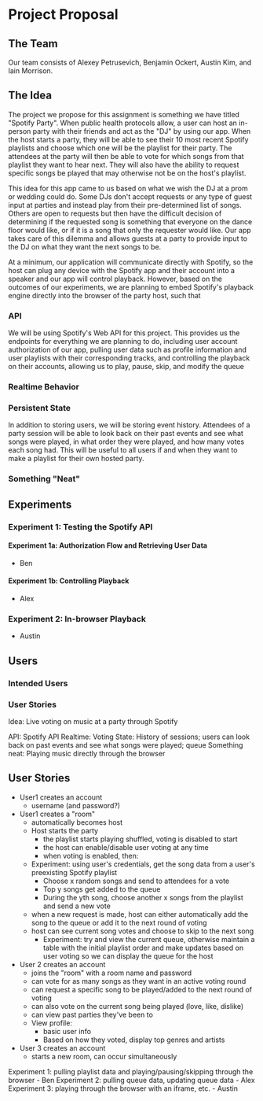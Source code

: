 # Project Proposal

## The Team

Our team consists of Alexey Petrusevich, Benjamin Ockert, Austin Kim, and Iain Morrison. 

## The Idea

The project we propose for this assignment is something we have titled "Spotify Party". When public health protocols allow, a user can host an in-person party with their friends and act as the "DJ" by using our app. When the host starts a party, they will be able to see their 10 most recent Spotify playlists and choose which one will be the playlist for their party. The attendees at the party will then be able to vote for which songs from that playlist they want to hear next. They will also have the ability to request specific songs be played that may otherwise not be on the host's playlist.  

This idea for this app came to us based on what we wish the DJ at a prom or wedding could do. Some DJs don't accept requests or any type of guest input at parties and instead play from their pre-determined list of songs. Others are open to requests but then have the difficult decision of determining if the requested song is something that everyone on the dance floor would like, or if it is a song that only the requester would like. Our app takes care of this dilemma and allows guests at a party to provide input to the DJ on what they want the next songs to be. 

At a minimum, our application will communicate directly with Spotify, so the host can plug any device with the Spotify app and their account into a speaker and our app will control playback. However, based on the outcomes of our experiments, we are planning to embed Spotify's playback engine directly into the browser of the party host, such that 

### API

We will be using Spotify's Web API for this project. This provides us the endpoints for everything we are planning to do, including user account authorization of our app, pulling user data such as profile information and user playlists with their corresponding tracks, and controlling the playback on their accounts, allowing us to play, pause, skip, and modify the queue



### Realtime Behavior

### Persistent State

In addition to storing users, we will be storing event history. Attendees of a party session will be able to look back on their past events and see what songs were played, in what order they were played, and how many votes each song had. This will be useful to all users if and when they want to make a playlist for their own hosted party. 

### Something "Neat"

## Experiments

### Experiment 1: Testing the Spotify API

#### Experiment 1a: Authorization Flow and Retrieving User Data
- Ben

#### Experiment 1b: Controlling Playback
- Alex

### Experiment 2: In-browser Playback
- Austin

## Users

### Intended Users

### User Stories 











Idea: Live voting on music at a party through Spotify

API: Spotify API
Realtime: Voting
State: History of sessions; users can look back on past events and see what songs were played; queue 
Something neat: Playing music directly through the browser

## User Stories

- User1 creates an account 
    - username (and password?)
- User1 creates a "room"
    - automatically becomes host
    - Host starts the party
        - the playlist starts playing shuffled, voting is disabled to start
        - the host can enable/disable user voting at any time
        - when voting is enabled, then: 
    - Experiment: using user's credentials, get the song data from a user's preexisting Spotify playlist
        - Choose x random songs and send to attendees for a vote
        - Top y songs get added to the queue
        - During the yth song, choose another x songs from the playlist and send a new vote
    - when a new request is made, host can either automatically add the song to the queue or add it to the next round of voting 
    - host can see current song votes and choose to skip to the next song
        - Experiment: try and view the current queue, otherwise maintain a table with the initial playlist order and make updates based on user voting so we can display the queue for the host 
- User 2 creates an account
    - joins the "room" with a room name and password
    - can vote for as many songs as they want in an active voting round
    - can request a specific song to be played/added to the next round of voting
    - can also vote on the current song being played (love, like, dislike)
    - can view past parties they've been to
    - View profile:
        - basic user info
        - Based on how they voted, display top genres and artists
- User 3 creates an account
    - starts a new room, can occur simultaneously


Experiment 1: pulling playlist data and playing/pausing/skipping through the browser - Ben
Experiment 2: pulling queue data, updating queue data - Alex
Experiment 3: playing through the browser with an iframe, etc. - Austin
